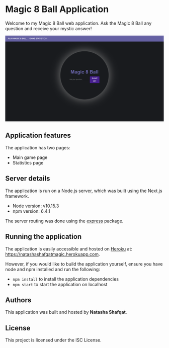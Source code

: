 # Magic 8 Ball Application

Welcome to my Magic 8 Ball web application. Ask the Magic 8 Ball any question and receive your mystic answer!

![alt text](./eightball-preview.png "Preview")
## Application features

The application has two pages:

- Main game page
- Statistics page

## Server details

The application is run on a Node.js server, which was built using the Next.js framework.

- Node version: v10.15.3
- npm version: 6.4.1

The server routing was done using the [express](https://expressjs.com/) package.

## Running the application

The application is easily accessible and hosted on [Heroku](https://www.heroku.com/) at: https://natashashafqatmagic.herokuapp.com.

However, if you would like to build the application yourself, ensure you have node and npm installed and run the following:

- `npm install` to install the application dependencies
- `npm start` to start the application on localhost

## Authors

This application was built and hosted by **Natasha Shafqat**.

## License

This project is licensed under the ISC License.
